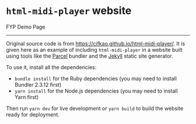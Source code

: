 # `html-midi-player` website

FYP Demo Page

---

Original source code is from https://cifkao.github.io/html-midi-player/. It is given here as an example of including `html-midi-player` in a website built using tools like the [Parcel](https://parceljs.org/) bundler and the [Jekyll](https://jekyllrb.com/) static site generator.

To use it, install all the dependencies:
- `bundle install` for the Ruby dependencies (you may need to install Bundler 2.3.12 first)
- `yarn install` for the Node.js dependencies (you may need to install Yarn first)

Then run `yarn dev` for live development or `yarn build` to build the website ready for deployment.
